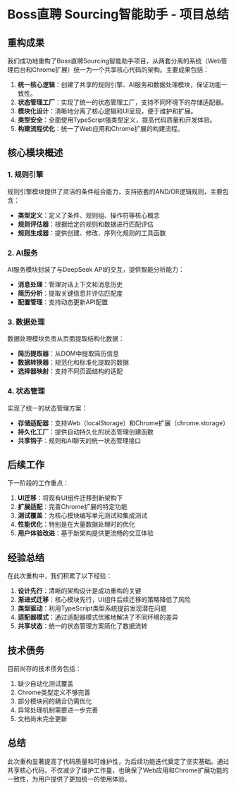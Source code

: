 # Boss直聘 Sourcing智能助手 - 项目总结

## 重构成果

我们成功地重构了Boss直聘Sourcing智能助手项目，从两套分离的系统（Web管理后台和Chrome扩展）统一为一个共享核心代码的架构。主要成果包括：

1. **统一核心逻辑**：创建了共享的规则引擎、AI服务和数据处理模块，保证功能一致性。
2. **状态管理工厂**：实现了统一的状态管理工厂，支持不同环境下的存储适配器。
3. **模块化设计**：清晰地分离了核心逻辑和UI呈现，便于维护和扩展。
4. **类型安全**：全面使用TypeScript强类型定义，提高代码质量和开发体验。
5. **构建流程优化**：统一了Web应用和Chrome扩展的构建流程。

## 核心模块概述

### 1. 规则引擎

规则引擎模块提供了灵活的条件组合能力，支持嵌套的AND/OR逻辑规则，主要包含：

- **类型定义**：定义了条件、规则组、操作符等核心概念
- **规则评估器**：根据给定的规则和数据进行匹配评估
- **规则生成器**：提供创建、修改、序列化规则的工具函数

### 2. AI服务

AI服务模块封装了与DeepSeek API的交互，提供智能分析能力：

- **消息处理**：管理对话上下文和消息历史
- **简历分析**：提取关键信息并评估匹配度
- **配置管理**：支持动态更新API配置

### 3. 数据处理

数据处理模块负责从页面提取结构化数据：

- **简历提取器**：从DOM中提取简历信息
- **数据转换器**：规范化和标准化提取的数据
- **选择器映射**：支持不同页面结构的适配

### 4. 状态管理

实现了统一的状态管理方案：

- **存储适配器**：支持Web（localStorage）和Chrome扩展（chrome.storage）
- **持久化工厂**：提供自动持久化的状态管理创建函数
- **共享钩子**：规则和AI聊天的统一状态管理接口

## 后续工作

下一阶段的工作重点：

1. **UI迁移**：将现有UI组件迁移到新架构下
2. **扩展适配**：完善Chrome扩展的特定功能
3. **测试覆盖**：为核心模块编写单元测试和集成测试
4. **性能优化**：特别是在大量数据处理时的优化
5. **用户体验改进**：基于新架构提供更流畅的交互体验

## 经验总结

在此次重构中，我们积累了以下经验：

1. **设计先行**：清晰的架构设计是成功重构的关键
2. **渐进式迁移**：核心模块先行，UI组件后续迁移的策略降低了风险
3. **类型驱动**：利用TypeScript类型系统提前发现潜在问题
4. **适配器模式**：通过适配器模式优雅地解决了不同环境的差异
5. **共享状态**：统一的状态管理方案简化了数据流转

## 技术债务

目前尚存的技术债务包括：

1. 缺少自动化测试覆盖
2. Chrome类型定义不够完善
3. 部分模块间的耦合仍需优化
4. 异常处理机制需要进一步完善
5. 文档尚未完全更新

## 总结

此次重构显著提高了代码质量和可维护性，为后续功能迭代奠定了坚实基础。通过共享核心代码，不仅减少了维护工作量，也确保了Web应用和Chrome扩展功能的一致性，为用户提供了更加统一的使用体验。